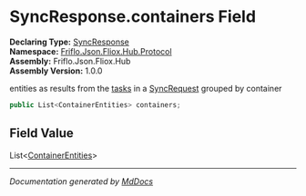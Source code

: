 ﻿<!--  
  <auto-generated>   
    The contents of this file were generated by a tool.  
    Changes to this file may be list if the file is regenerated  
  </auto-generated>   
-->

# SyncResponse.containers Field

**Declaring Type:** [SyncResponse](../index.md)  
**Namespace:** [Friflo.Json.Fliox.Hub.Protocol](../../index.md)  
**Assembly:** Friflo.Json.Fliox.Hub  
**Assembly Version:** 1.0.0

entities as results from the [tasks](../../SyncRequest/fields/tasks.md) in a [SyncRequest](../../SyncRequest/index.md)            grouped by container

```csharp
public List<ContainerEntities> containers;
```

## Field Value

List\<[ContainerEntities](../../ContainerEntities/index.md)\>

___

*Documentation generated by [MdDocs](https://github.com/ap0llo/mddocs)*
